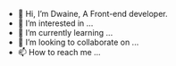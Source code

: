 - 👋 Hi, I’m Dwaine, A Front-end developer.
- 👀 I’m interested in ...
- 🌱 I’m currently learning ...
- 💞️ I’m looking to collaborate on ...
- 📫 How to reach me ...

<!---
EzDwaine/EzDwaine is a ✨ special ✨ repository because its `README.md` (this file) appears on your GitHub profile.
You can click the Preview link to take a look at your changes.
--->
